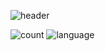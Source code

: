 ![header](https://capsule-render.vercel.app/api?type=wave&color=timeAuto&height=300&section=header&text=Hi%20I\'m%20DesnLee!&fontSize=90&desc=haha)

![count](https://github-readme-stats.vercel.app/api?username=desnlee&theme=blue-green)
![language](https://github-readme-stats.vercel.app/api/top-langs/?username=desnlee&theme=blue-green)
